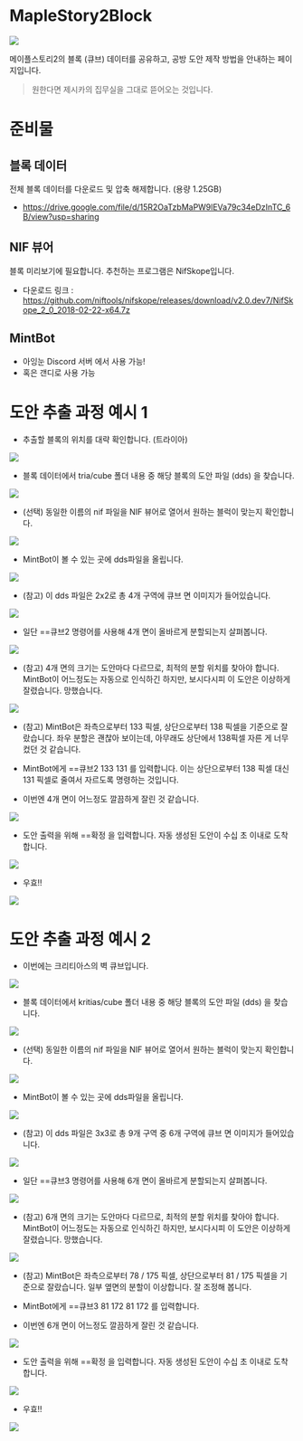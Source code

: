 # MapleStory2Block

![](./image/title.png)

메이플스토리2의 블록 (큐브) 데이터를 공유하고, 공방 도안 제작 방법을 안내하는 페이지입니다.
> 원한다면 제시카의 집무실을 그대로 뜯어오는 것입니다.

# 준비물

## 블록 데이터

전체 블록 데이터를 다운로드 및 압축 해제합니다. (용량 1.25GB)
- https://drive.google.com/file/d/15R2OaTzbMaPW9lEVa79c34eDzInTC_6B/view?usp=sharing

## NIF 뷰어

블록 미리보기에 필요합니다. 추천하는 프로그램은 NifSkope입니다.
- 다운로드 링크 : https://github.com/niftools/nifskope/releases/download/v2.0.dev7/NifSkope_2_0_2018-02-22-x64.7z

## MintBot

- 아잉눈 Discord 서버 에서 사용 가능!
- 혹은 갠디로 사용 가능

# 도안 추출 과정 예시 1

- 추출할 블록의 위치를 대략 확인합니다. (트라이아)
 
![](./image/20220114_193606_01.jpg)

- 블록 데이터에서 tria/cube 폴더 내용 중 해당 블록의 도안 파일 (dds) 을 찾습니다.

![](./image/findDDS.png)

- (선택) 동일한 이름의 nif 파일을 NIF 뷰어로 열어서 원하는 블럭이 맞는지 확인합니다.

![](./image/inEditor.png)

- MintBot이 볼 수 있는 곳에 dds파일을 올립니다.

![](./image/uploadDDS.png)

- (참고) 이 dds 파일은 2x2로 총 4개 구역에 큐브 면 이미지가 들어있습니다.

![](./image/cube222.png)

- 일단 ==큐브2 명령어를 사용해 4개 면이 올바르게 분할되는지 살펴봅니다.

![](./image/try.png)

- (참고) 4개 면의 크기는 도안마다 다르므로, 최적의 분할 위치를 찾아야 합니다. MintBot이 어느정도는 자동으로 인식하긴 하지만, 보시다시피 이 도안은 이상하게 잘렸습니다. 망했습니다.

![](./image/try2.png)

- (참고) MintBot은 좌측으로부터 133 픽셀, 상단으로부터 138 픽셀을 기준으로 잘랐습니다. 좌우 분할은 괜찮아 보이는데, 아무래도 상단에서 138픽셀 자른 게 너무 컸던 것 같습니다.

- MintBot에게 ==큐브2 133 131 를 입력합니다. 이는 상단으로부터 138 픽셀 대신 131 픽셀로 줄여서 자르도록 명령하는 것입니다.

- 이번엔 4개 면이 어느정도 깔끔하게 잘린 것 같습니다.

![](./image/try3.png)

- 도안 출력을 위해 ==확정 을 입력합니다. 자동 생성된 도안이 수십 초 이내로 도착합니다.

![](./image/confirm.png)

- 우효!!

![](./image/20220114_201023_02.jpg)

# 도안 추출 과정 예시 2

- 이번에는 크리티아스의 벽 큐브입니다.
 
![](./image/20220114_202547_03.jpg)

- 블록 데이터에서 kritias/cube 폴더 내용 중 해당 블록의 도안 파일 (dds) 을 찾습니다.

![](./image/findDDS3.png)

- (선택) 동일한 이름의 nif 파일을 NIF 뷰어로 열어서 원하는 블럭이 맞는지 확인합니다.

![](./image/inEditor3.png)

- MintBot이 볼 수 있는 곳에 dds파일을 올립니다.

![](./image/uploadDDS3.png)

- (참고) 이 dds 파일은 3x3로 총 9개 구역 중 6개 구역에 큐브 면 이미지가 들어있습니다.

![](./image/cube333.png)

- 일단 ==큐브3 명령어를 사용해 6개 면이 올바르게 분할되는지 살펴봅니다.

![](./image/try_3.png)

- (참고) 6개 면의 크기는 도안마다 다르므로, 최적의 분할 위치를 찾아야 합니다. MintBot이 어느정도는 자동으로 인식하긴 하지만, 보시다시피 이 도안은 이상하게 잘렸습니다. 망했습니다.

![](./image/try23.png)

- (참고) MintBot은 좌측으로부터 78 / 175 픽셀, 상단으로부터 81 / 175 픽셀을 기준으로 잘랐습니다. 일부 옆면의 분할이 이상합니다. 잘 조정해 봅니다.

- MintBot에게 ==큐브3 81 172 81 172 를 입력합니다.

- 이번엔 6개 면이 어느정도 깔끔하게 잘린 것 같습니다.

![](./image/try33.png)

- 도안 출력을 위해 ==확정 을 입력합니다. 자동 생성된 도안이 수십 초 이내로 도착합니다.

![](./image/confirm3.png)

- 우효!!

![](./image/20220114_204036_04.jpg)

